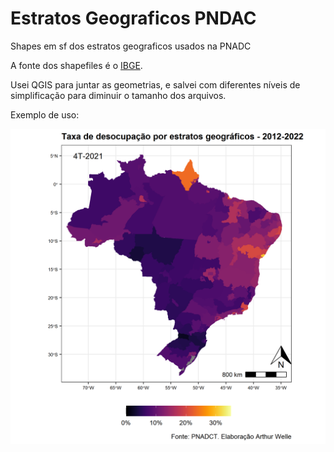# Estratos Geograficos PNDAC
Shapes em sf dos estratos geograficos usados na PNADC

A fonte dos shapefiles é o <a href="https://www.ibge.gov.br/geociencias/organizacao-do-territorio/malhas-territoriais/15774-malhas.html?=&t=acesso-ao-produto">IBGE</a>.

Usei QGIS para juntar as geometrias, e salvei com diferentes níveis de simplificação para diminuir o tamanho dos arquivos.

Exemplo de uso:


![Taxa de desocupação](IMG/PNADCT_MAPA_desocupacao_40.png?raw=true "Taxa de desocupação")